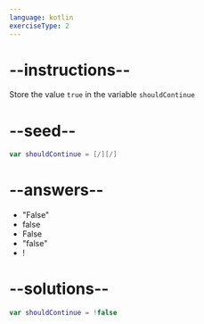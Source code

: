 ```yaml
---
language: kotlin
exerciseType: 2
---
```


# --instructions--

Store the value `true` in the variable `shouldContinue`

# --seed--

```kotlin
var shouldContinue = [/][/]
```

# --answers--

- "False"
- false
- False
- "false"
- !

# --solutions--

```kotlin
var shouldContinue = !false
```

